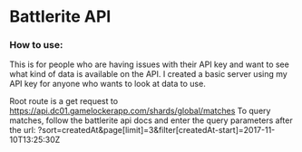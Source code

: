 Battlerite API
=====

### How to use:
This is for people who are having issues with their API key and want to see what kind of data is available on the API.
I created a basic server using my API key for anyone who wants to look at data to use.

Root route is a get request to https://api.dc01.gamelockerapp.com/shards/global/matches
To query matches, follow the battlerite api docs and enter the query parameters after the url:
?sort=createdAt&page[limit]=3&filter[createdAt-start]=2017-11-10T13:25:30Z